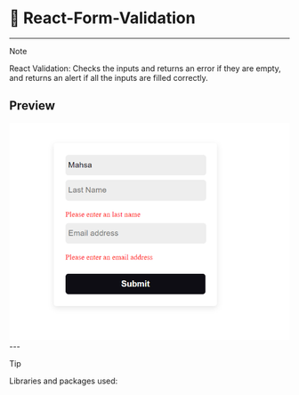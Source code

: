 # 🔗 React-Form-Validation
---
> [!NOTE]
> React Validation: Checks the inputs and returns an error if they are empty, and returns an alert if all the inputs are filled correctly.
## Preview
<img src="public/Captfsdfsfure.PNG">
---

> [!TIP]
> Libraries and packages used: 
